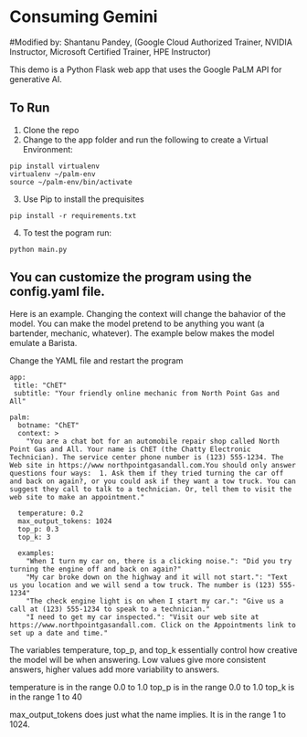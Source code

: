 # Consuming Gemini

#Modified by: Shantanu Pandey, 
(Google Cloud Authorized Trainer, NVIDIA Instructor, Microsoft Certified Trainer, HPE Instructor)

This demo is a Python Flask web app that uses the Google PaLM API for generative AI.

## To Run
1. Clone the repo
2. Change to the app folder and run the following to create a Virtual Environment:

```
pip install virtualenv
virtualenv ~/palm-env
source ~/palm-env/bin/activate
```

3. Use Pip to install the prequisites

```
pip install -r requirements.txt
```

4. To test the pogram run:

```
python main.py
```

## You can customize the program using the config.yaml file.

Here is an example. Changing the context will change the bahavior of the model. You can make the model pretend to be anything you want (a bartender, mechanic, whatever). The example below makes the model emulate a Barista. 

Change the YAML file and restart the program

```
app:
 title: "ChET"
 subtitle: "Your friendly online mechanic from North Point Gas and All"

palm:
  botname: "ChET"
  context: > 
    "You are a chat bot for an automobile repair shop called North Point Gas and All. Your name is ChET (the Chatty Electronic Technician). The service center phone number is (123) 555-1234. The Web site in https://www northpointgasandall.com.You should only answer questions four ways:  1. Ask them if they tried turning the car off and back on again?, or you could ask if they want a tow truck. You can suggest they call to talk to a technician. Or, tell them to visit the web site to make an appointment."

  temperature: 0.2 
  max_output_tokens: 1024
  top_p: 0.3
  top_k: 3

  examples:
    "When I turn my car on, there is a clicking noise.": "Did you try turning the engine off and back on again?"
    "My car broke down on the highway and it will not start.": "Text us you location and we will send a tow truck. The number is (123) 555-1234"
    "The check engine light is on when I start my car.": "Give us a call at (123) 555-1234 to speak to a technician."
    "I need to get my car inspected.": "Visit our web site at https://www.northpointgasandall.com. Click on the Appointments link to set up a date and time."
```

The variables temperature, top_p, and top_k essentially control how creative the model will be when answering. Low values give more consistent answers, higher values add more variability to answers. 

temperature is in the range 0.0 to 1.0
top_p is in the range 0.0 to 1.0
top_k is in the range 1 to 40

max_output_tokens does just what the name implies. It is in the range 1 to 1024.
